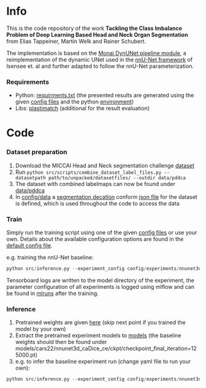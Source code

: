 # Info

This is the code repository of the work **Tackling the Class Imbalance Problem of Deep Learning Based Head and Neck Organ Segmentation** from Elias Tappeiner, Martin Welk and Rainer Schubert.

The implementation is based on the [Monai DynUNet pipeline module](https://github.com/Project-MONAI/tutorials/), a reimplementation of the dynamic UNet used in the [nnU-Net framework](https://github.com/MIC-DKFZ/nnUNet) of Isensee et. al and further adapted to follow the nnU-Net parameterization.

### Requirements

+ Python: [requirments.txt](requirements.txt) (the presented results are generated using the given [config files](config) and the python [environment](environment.txt))
+ Libs: [plastimatch](https://plastimatch.org/) (additional for the result evaluation)


# Code 

### Dataset preparation

1. Download the MICCAI Head and Neck segmentation challenge [dataset](http://www.imagenglab.com/newsite/pddca/)
2. Run ``python src/scripts/combine_dataset_label_files.py --datasetpath path/to/unpacked/datasetfiles/ --outdir data/pddca``
3. The dataset with combined labelmaps can now be found under [data/pddca](data/pddca)
4. In [config/data](config/data) a [segmentation decatlon](http://medicaldecathlon.com/) conform [json file](config/data/task_HaN.json) for the dataset is defined, which is used throughout the code to access the data


### Train
Simply run the training script using one of the given [config files](config/experiments) or use your own. Details about the available configuration options are found in the [default config file](config/default.yaml).

e.g. training the nnU-Net baseline:
```python
python src/inference.py --experiment_config config/experiments/nnunet3d_nnUDice_ce.yaml 
```

Tensorboard logs are written to the model directory of the experiment, the parameter configuration of all experiments is logged using mlflow and can be found in [mlruns](mlruns) after the training.


### Inference
1. Pretrained weights are given [here](https://drive.google.com/file/d/1PvQzxbLDM5gXdfiwQeCwI2ymfuZc4E-9/view?usp=sharing) (skip next point if you trained the model by your own)
2. Extract the pretrained experiment models to [models](models) (the baseline weights should then be found under models/cars22/nnunet3d_caDice_ce/ckpt/checkpoint_final_iteration=125000.pt)
3. e.g. to infer the baseline experiment run (change yaml file to run your own):
```python
python src/inference.py --experiment_config config/experiments/nnunet3d_nnUDice_ce.yaml 
```
